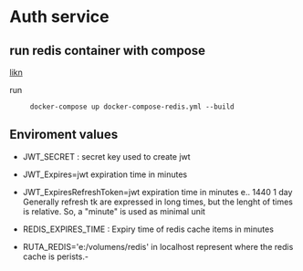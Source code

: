 # Auth service

## run redis container with compose

[likn](https://kb.objectrocket.com/redis/run-redis-with-docker-compose-1055)

run

```
     docker-compose up docker-compose-redis.yml --build
```

## Enviroment values

- JWT_SECRET : secret key used to create jwt
- JWT_Expires=jwt expiration time in minutes
- JWT_ExpiresRefreshToken=jwt expiration time in minutes e.. 1440 1 day
  Generally refresh tk are expressed in long times, but the lenght of times is relative.
  So, a "minute" is used as minimal unit

- REDIS_EXPIRES_TIME : Expiry time of redis cache items in minutes
- RUTA_REDIS='e:/volumens/redis' in localhost represent where the redis
  cache is perists.-
